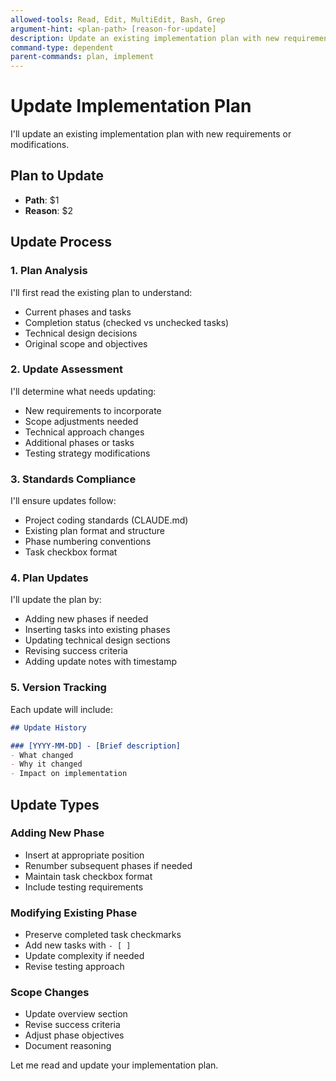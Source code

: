 ```yaml
---
allowed-tools: Read, Edit, MultiEdit, Bash, Grep
argument-hint: <plan-path> [reason-for-update]
description: Update an existing implementation plan with new requirements or adjustments
command-type: dependent
parent-commands: plan, implement
---
```


# Update Implementation Plan

I'll update an existing implementation plan with new requirements or modifications.

## Plan to Update
- **Path**: $1
- **Reason**: $2

## Update Process

### 1. Plan Analysis
I'll first read the existing plan to understand:
- Current phases and tasks
- Completion status (checked vs unchecked tasks)
- Technical design decisions
- Original scope and objectives

### 2. Update Assessment
I'll determine what needs updating:
- New requirements to incorporate
- Scope adjustments needed
- Technical approach changes
- Additional phases or tasks
- Testing strategy modifications

### 3. Standards Compliance
I'll ensure updates follow:
- Project coding standards (CLAUDE.md)
- Existing plan format and structure
- Phase numbering conventions
- Task checkbox format

### 4. Plan Updates
I'll update the plan by:
- Adding new phases if needed
- Inserting tasks into existing phases
- Updating technical design sections
- Revising success criteria
- Adding update notes with timestamp

### 5. Version Tracking
Each update will include:
```markdown
## Update History

### [YYYY-MM-DD] - [Brief description]
- What changed
- Why it changed
- Impact on implementation
```

## Update Types

### Adding New Phase
- Insert at appropriate position
- Renumber subsequent phases if needed
- Maintain task checkbox format
- Include testing requirements

### Modifying Existing Phase
- Preserve completed task checkmarks
- Add new tasks with `- [ ]`
- Update complexity if needed
- Revise testing approach

### Scope Changes
- Update overview section
- Revise success criteria
- Adjust phase objectives
- Document reasoning

Let me read and update your implementation plan.
